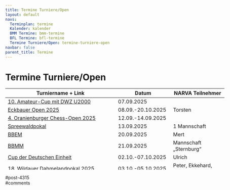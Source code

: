 ```yaml
---
title: Termine Turniere/Open 
layout: default
navs:
  Terminplan: termine
  Kalender: kalender
  BMM Termine: bmm-termine
  BFL Termine: bfl-termine
  Termine Turniere/Open: termine-turniere-open
navbar: false
parent_title: Termine
---
```

<div class="post-4315 page type-page status-publish hentry" id="post-4315">
<h1 class="entry-title">Termine Turniere/Open</h1>
<div class="entry-content">
<table class="clean swiss footable" style="height: 258px; width: 790px;">
<thead>
<tr style="height: 18px;">
<th style="width: 332px; height: 18px;">Turniername + Link</th>
<th style="width: 158px; height: 18px;">Datum</th>
<th nowrap="nowrap" style="width: 154px; height: 18px;">NARVA Teilnehmer</th>
</tr>
</thead>
<tbody>
<tr style="height: 24px;">
<td><a href="https://schachfreunde.berlin/10-amateur-cup-fuer-spieler-mit-dwz-unter-2000/" rel="noopener" target="_blank">10. Amateur-Cup mit DWZ U2000</a></td>
<td>07.09.2025</td>
<td></td>
</tr>
<tr style="height: 24px;">
<td><a href="https://bsg-eckbauer.de/berichte/open2025/open2025.php" rel="noopener" target="_blank">Eckbauer Open 2025</a></td>
<td>08.09.-20.10.2025</td>
<td>Torsten</td>
</tr>
<tr style="height: 24px;">
<td><a href="https://www.schachclub-oranienburg.de/wordpress/2025/06/4-oranienburger-chess-open-2025/" rel="noopener" target="_blank">4. Oranienburger Chess-Open 2025</a></td>
<td>12.09.-14.09.2025</td>
<td></td>
</tr>
<tr style="height: 24px;">
<td><a href="https://www.lsbb.de/archiv-pdf/Spreewaldpokal%202025%20Ausschreib.pdf" rel="noopener" target="_blank">Spreewaldpokal</a></td>
<td>13.09.2025</td>
<td>1 Mannschaft</td>
</tr>
<tr style="height: 24px;">
<td><a href="https://www.berlinerschachverband.de/berliner-blitzschach-em-2025.html" rel="noopener" target="_blank">BBEM</a></td>
<td>20.09.2025</td>
<td>Mert</td>
</tr>
<tr style="height: 24px;">
<td><a href="https://www.berlinerschachverband.de/berliner-blitzschach-mm-2025.html" rel="noopener" target="_blank">BBMM</a></td>
<td>21.09.2025</td>
<td>Mannschaft „Sternburg“</td>
</tr>
<tr style="height: 24px;">
<td><a href="https://www.deutschlandcup.org/" rel="noopener" target="_blank">Cup der Deutschen Einheit</a></td>
<td>02.10.-07.10.2025</td>
<td>Ulrich</td>
</tr>
<tr style="height: 24px;">
<td><a href="https://www.schachverein-wildau.de/dahmeland.php" rel="noopener" target="_blank">18. Wildauer Dahmelandpokal 2025</a></td>
<td>03.10.-05.10.2025</td>
<td>Peter, Ekkehard, Oliver</td>
</tr>
<tr style="height: 24px;">
<td><a href="https://www.narva-schach.de/wordpress/kurt-richter-turnier/2025-2/"><strong>Kurt-Richter-Gedenkturnier 2025</strong></a></td>
<td>31.10.-02.10.2025</td>
<td>Ulrich</td>
</tr>
<tr style="height: 24px;">
<td><a href="http://www.falkenseer-open.de/3.html" rel="noopener" target="_blank">XVI. Falkenseer Open</a></td>
<td>31.10.-02.10.2025</td>
<td>Jens</td>
</tr>
<tr style="height: 24px;">
<td><a href="https://u25chess.com/de/" rel="noopener" target="_blank">3. Berlin U25 Open</a></td>
<td>14.11.-16.11.2025</td>
<td></td>
</tr>
<tr style="height: 24px;">
<td><a href="https://schachverein-erftstadt.de/" rel="noopener" target="_blank">Brötchenturnier</a></td>
<td>05.12.2025</td>
<td>Mannschaft</td>
</tr>
<tr style="height: 24px;">
<td>DSAM Bonn?</td>
<td>18.-21.12.2025</td>
<td>Lukas, Jonatan</td>
</tr>
</tbody>
</table>
</div><!-- .entry-content -->
</div> #post-4315 
<div id="comments">
</div> #comments 
